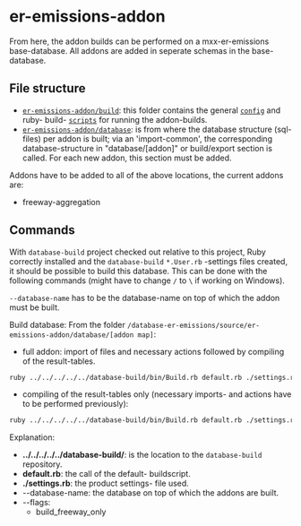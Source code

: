 # er-emissions-addon

From here, the addon builds can be performed on a mxx-er-emissions base-database. All addons are added in seperate schemas in the base-database.


## File structure

* [`er-emissions-addon/build`](build/): this folder contains the general [`config`](build/config/) and ruby- build- [`scripts`](build/scripts/) for running the addon-builds.
* [`er-emissions-addon/database`](database/): is from where the database structure (sql- files) per addon is built; via an 'import-common', the corresponding database-structure in "database/[addon]" or build/export section is called. For each new addon, this section must be added.

Addons have to be added to all of the above locations, the current addons are:
- freeway-aggregation


## Commands

With `database-build` project checked out relative to this project, Ruby correctly installed and the `database-build` `*.User.rb` -settings files created, it should be possible to build this database.
This can be done with the following commands (might have to change `/` to `\` if working on Windows).

`--database-name` has to be the database-name on top of which the addon must be built.

Build database:
From the folder `/database-er-emissions/source/er-emissions-addon/database/[addon map]`:

* full addon: import of files and necessary actions followed by compiling of the result-tables.
```sh
ruby ../../../../../database-build/bin/Build.rb default.rb ./settings.rb --database-name '[database name]'
```

* compiling of the result-tables only (necessary imports- and actions have to be performed previously):
```sh
ruby ../../../../../database-build/bin/Build.rb default.rb ./settings.rb --database-name '-[database name]' --flags [flag]
```

Explanation: 
* **../../../../../database-build/**: is the location to the `database-build` repository.
* **default.rb**: the call of the default- buildscript.
* **./settings.rb**: the product settings- file used.
* --database-name: the database on top of which the addons are built.
* --flags: 
	- build_freeway_only
